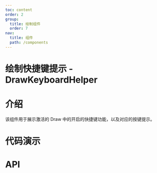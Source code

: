 ```yaml
---
toc: content
order: 2
group:
  title: 绘制组件
  order: 7
nav:
  title: 组件
  path: /components
---
```


# 绘制快捷键提示 - DrawKeyboardHelper

# 介绍

该组件用于展示激活的 Draw 中的开启的快捷键功能，以及对应的按键提示。

# 代码演示

<code src="./demos/default.tsx" compact></code>

# API

<API hideTitle></API>
